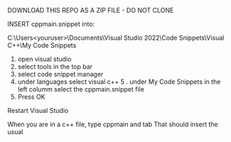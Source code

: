 DOWNLOAD THIS REPO AS A ZIP FILE - DO NOT CLONE

INSERT cppmain.snippet into:

 C:\Users\<youruser>\Documents\Visual Studio 2022\Code Snippets\Visual C++\My Code Snippets

1. open visual studio
2. select tools in the top bar
3. select code snippet manager
4. under languages select visual c++
5 . under My Code Snippets in the left columm select the cppmain.snippet file
6. Press OK

Restart Visual Studio

When you are in a c++ file, type cppmain and tab
That should insert the usual 
